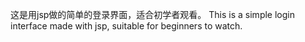 这是用jsp做的简单的登录界面，适合初学者观看。
This is a simple login interface made with jsp, suitable for beginners to watch.
